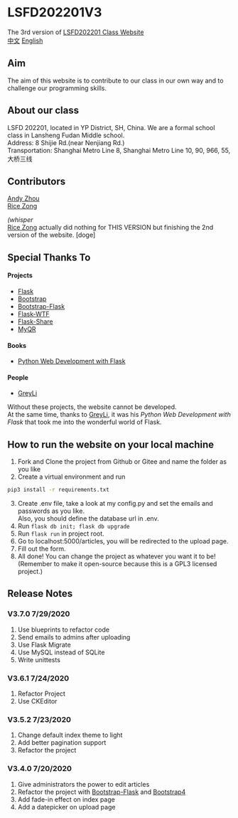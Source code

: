 # LSFD202201V3

The 3rd version of [LSFD202201 Class Website](https://ls202201.pythonanywhere.com)  
[中文](./README_zh.md)
[English](./README.md)
## Aim

The aim of this website is to contribute to our class in our own way and to challenge our programming skills.

## About our class
LSFD 202201, located in YP District, SH, China. We are a formal school class in Lansheng Fudan Middle school.  
Address: 8 Shijie Rd.(near Nenjiang Rd.)  
Transportation: Shanghai Metro Line 8, Shanghai Metro Line 10, 90, 966, 55, 大桥三线
## Contributors

[Andy Zhou](https://github.com/z-t-y "ZTY")  
[Rice Zong](https://github.com/rice0208 "ZYT")

*(whisper*  
[Rice Zong](https://github.com/rice0208 "ZYT")
actually did nothing for THIS VERSION
but finishing the 2nd version of the website. [doge]

## Special Thanks To

#### Projects
- [Flask](https://github.com/pallets/flask)
- [Bootstrap](https://github.com/twbs/bootstrap)
- [Bootstrap-Flask](https://github.com/greyli/bootstrap-flask)
- [Flask-WTF](https://github.com/lepture/flask-wtf)
- [Flask-Share](https://github.com/greyli/flask-share)
- [MyQR](https://pypi.org/project/MyQR/)
#### Books
- [Python Web Development with Flask](https://helloflask.com)
#### People
- [GreyLi](https://greyli.com)

Without these projects, the website cannot be developed.  
At the same time, thanks to [GreyLi](https://greyli.com), it was his *Python Web Development with Flask*
that took me into the wonderful world of Flask.

## How to run the website on your local machine
1. Fork and Clone the project from Github or Gitee and name the folder as you like
2. Create a virtual environment and run
```bash
pip3 install -r requirements.txt
```
3. Create .env file, take a look at my config.py and set the emails and passwords as you like.  
   Also, you should define the database url in .env.
4. Run `flask db init; flask db upgrade`
5. Run `flask run` in project root.
6. Go to localhost:5000/articles, you will be redirected to the upload page.
7. Fill out the form.
8. All done! You can change the project as whatever you want it to be!  
(Remember to make it open-source because this is a GPL3 licensed project.)


## Release Notes
### V3.7.0 7/29/2020
1. Use blueprints to refactor code
2. Send emails to admins after uploading
3. Use Flask Migrate
4. Use MySQL instead of SQLite
5. Write unittests


### V3.6.1 7/24/2020
1. Refactor Project
2. Use CKEditor

### V3.5.2 7/23/2020
1. Change default index theme to light
2. Add better pagination support
3. Refactor the project

### V3.4.0 7/20/2020
1. Give administrators the power to edit articles
2. Refactor the project with [Bootstrap-Flask](https://github.com/greyli/bootstrap-flask) and [Bootstrap4](https://github.com/twbs/bootstrap)
3. Add fade-in effect on index page
4. Add a datepicker on upload page
